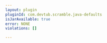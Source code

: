 ```yaml
---
layout: plugin
pluginId: com.devtub.scramble.java-defaults
isJarAvailable: true
error: NONE
violations: []

---
```

